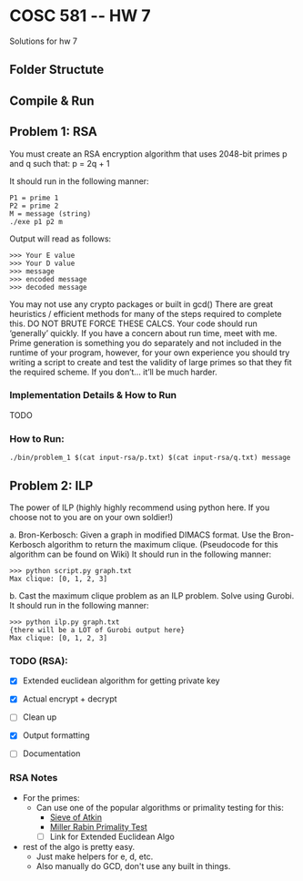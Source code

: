 # COSC 581 -- HW 7 
Solutions for hw 7

## Folder Structute

## Compile & Run

## Problem 1: RSA
You must create an RSA encryption algorithm that uses 2048-bit primes p and q such that: p = 2q + 1

It should run in the following manner:
```
P1 = prime 1
P2 = prime 2
M = message (string)
./exe p1 p2 m
```

Output will read as follows:
```
>>> Your E value
>>> Your D value
>>> message
>>> encoded message
>>> decoded message
```
You may not use any crypto packages or built in gcd() There are great heuristics / efficient methods for many of the steps required to complete this. DO NOT BRUTE FORCE THESE CALCS. Your code should run ‘generally’ quickly. If you have a concern about run time, meet with me. Prime generation is something you do separately and not included in the runtime of your program, however, for your own experience you should try writing a script to create and test the validity of large primes so that they fit the required scheme. If you don’t… it’ll be much harder.

### Implementation Details & How to Run
TODO
### How to Run: 
```
./bin/problem_1 $(cat input-rsa/p.txt) $(cat input-rsa/q.txt) message 
```

## Problem 2: ILP
The power of ILP (highly highly recommend using python here. If you choose not to you are on your own soldier!)

 a. Bron-Kerbosch: Given a graph in modified DIMACS format. Use the Bron- Kerbosch algorithm to return the maximum clique. (Pseudocode for this algorithm can be found on Wiki) It should run in the following manner:
```
>>> python script.py graph.txt
Max clique: [0, 1, 2, 3]
```

b. Cast the maximum clique problem as an ILP problem. Solve using Gurobi. It should run in the following manner:

```
>>> python ilp.py graph.txt
{there will be a LOT of Gurobi output here}
Max clique: [0, 1, 2, 3]
```

### TODO (RSA): 
- [x] Extended euclidean algorithm for getting private key
- [x] Actual encrypt + decrypt
- [ ] Clean up
- [x] Output formatting
- [ ] Documentation


### RSA Notes
- For the primes: 
    - Can use one of the popular algorithms or primality testing for this: 
        - [Sieve of Atkin](https://en.wikipedia.org/wiki/Sieve_of_Atkin)
        - [Miller Rabin Primality Test](https://en.wikipedia.org/wiki/Miller–Rabin_primality_test)
        - [ ] Link for Extended Euclidean Algo

- rest of the algo is pretty easy.
    - Just make helpers for e, d, etc. 
    - Also manually do GCD, don't use any built in things.

